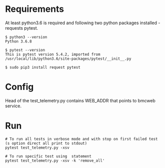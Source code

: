 # Requirements

At least python3.6 is required and following two python packages installed - requests pytest.

```
$ python3 --version
Python 3.6.8

$ pytest --version
This is pytest version 5.4.2, imported from /usr/local/lib/python3.6/site-packages/pytest/__init__.py

$ sudo pip3 install request pytest
```

# Config

Head of the test\_telemetry.py contains WEB\_ADDR that points to bmcweb service.

# Run

```
# To run all tests in verbose mode and with stop on first failed test (s option direct all print to stdout)
pytest test_telemetry.py -xsv

# To run specific test using  statement
pytest test_telemetry.py -xsv -k 'remove_all'
```
